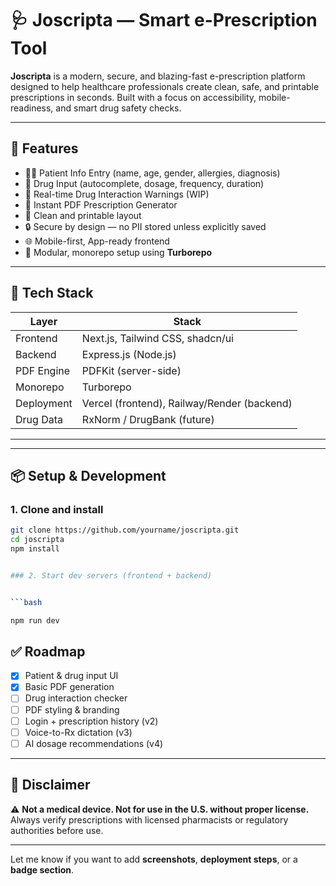 # 🩺 Joscripta — Smart e-Prescription Tool

**Joscripta** is a modern, secure, and blazing-fast e-prescription platform designed to help healthcare professionals create clean, safe, and printable prescriptions in seconds. Built with a focus on accessibility, mobile-readiness, and smart drug safety checks.

---

## 🚀 Features

- 🧑‍⚕️ Patient Info Entry (name, age, gender, allergies, diagnosis)
- 💊 Drug Input (autocomplete, dosage, frequency, duration)
- 🚨 Real-time Drug Interaction Warnings (WIP)
- 📄 Instant PDF Prescription Generator
- 🧾 Clean and printable layout
- 🔒 Secure by design — no PII stored unless explicitly saved
- 🌐 Mobile-first, App-ready frontend
- 🔌 Modular, monorepo setup using **Turborepo**

---

## 🧱 Tech Stack

| Layer       | Stack                            |
|------------|----------------------------------|
| Frontend    | Next.js, Tailwind CSS, shadcn/ui |
| Backend     | Express.js (Node.js)             |
| PDF Engine  | PDFKit (server-side)             |
| Monorepo    | Turborepo                        |
| Deployment  | Vercel (frontend), Railway/Render (backend) |
| Drug Data   | RxNorm / DrugBank (future)       |

---


---

## 📦 Setup & Development

### 1. Clone and install

```bash
git clone https://github.com/yourname/joscripta.git
cd joscripta
npm install


### 2. Start dev servers (frontend + backend)


```bash

npm run dev


```

## ✅ Roadmap

- [x] Patient & drug input UI  
- [x] Basic PDF generation  
- [ ] Drug interaction checker  
- [ ] PDF styling & branding  
- [ ] Login + prescription history (v2)  
- [ ] Voice-to-Rx dictation (v3)  
- [ ] AI dosage recommendations (v4)

---

## 🔐 Disclaimer

⚠️ **Not a medical device. Not for use in the U.S. without proper license.**  
Always verify prescriptions with licensed pharmacists or regulatory authorities before use.



---

Let me know if you want to add **screenshots**, **deployment steps**, or a **badge section**.
